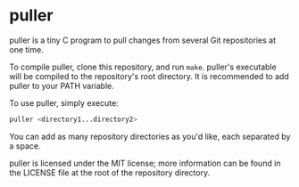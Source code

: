 # puller

puller is a tiny C program to pull changes from several Git repositories at one time.

To compile puller, clone this repository, and run `make`. puller's executable will be compiled to the repository's root directory. It is recommended to add puller to your PATH variable.

To use puller, simply execute:

```bash
puller <directory1...directory2>
```

You can add as many repository directories as you'd like, each separated by a space.

puller is licensed under the MIT license; more information can be found in the LICENSE file at the root of the repository directory.
